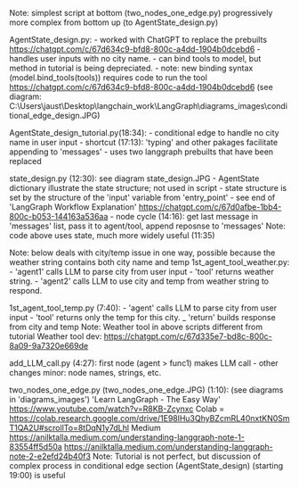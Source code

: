 Note:   simplest script at bottom (two_nodes_one_edge.py)
        progressively more complex from bottom up (to AgentState_design.py)

AgentState_design.py:
        - worked with ChatGPT to replace the prebuilts
                https://chatgpt.com/c/67d634c9-bfd8-800c-a4dd-1904b0dcebd6
        - handles user inputs with no city name.
        - can bind tools to model, but method in tutorial is being depreciated.
        - note: new binding syntax (model.bind_tools(tools)) requires code to run the tool
                https://chatgpt.com/c/67d634c9-bfd8-800c-a4dd-1904b0dcebd6
(see diagram: C:\Users\jaust\Desktop\langchain_work\LangGraph\diagrams_images\conditional_edge_design.JPG)  

AgentState_design_tutorial.py(18:34):
        - conditional edge to handle no city name in user input
        - shortcut (17:13): 'typing' and other pakages facilitate appending to 'messages' 
        - uses two langgraph prebuilts that have been replaced

state_design.py (12:30): see diagram state_design.JPG
        - AgentState dictionary illustrate the state structure; not used in script
        - state structure is set by the structure of the 'input' variable from 'entry_point'
        - see end of 'LangGraph Workflow Explanation' https://chatgpt.com/c/67d0afbe-1bb4-800c-b053-144163a536aa
        - node cycle (14:16): get last message in 'messages' list, pass it to agent/tool, append reposnse to 'messages'
Note: code above uses state, much more widely useful (11:35)

Note: below deals with city/temp issue in one way, possible because 
        the weather string contains both city name and temp
1st_agent_tool_weather.py:
        - 'agent1' calls LLM to parse city from user input
        - 'tool' returns weather string.
        - 'agent2' calls LLM to use city and temp from weather string to respond.

1st_agent_tool_temp.py (7:40):
        - 'agent' calls LLM to parse city from user input
        - 'tool' returns only the temp for this city.
        _ 'return' builds response from city and temp
Note: Weather tool in above scripts different from tutorial
Weather tool dev: https://chatgpt.com/c/67d335e7-bd8c-800c-8a09-9a7320e669de

add_LLM_call.py (4:27): first node (agent > func1) makes LLM call
        - other changes minor: node names, strings, etc.

two_nodes_one_edge.py (two_nodes_one_edge.JPG) (1:10):
(see diagrams in 'diagrams_images')
'Learn LangGraph - The Easy Way' https://www.youtube.com/watch?v=R8KB-Zcynxc
Colab = https://colab.research.google.com/drive/1E98lHu3QhyBZcmRL40nxtKN0SmT1QA2U#scrollTo=8tDqN1y7dLhl
Medium  https://anilktalla.medium.com/understanding-langgraph-note-1-83554ff5d50a
        https://anilktalla.medium.com/understanding-langgraph-note-2-e2efd24b40f3
Note: Tutorial is not perfect, but discussion of complex process in conditional edge section (AgentState_design) (starting 19:00) is useful

